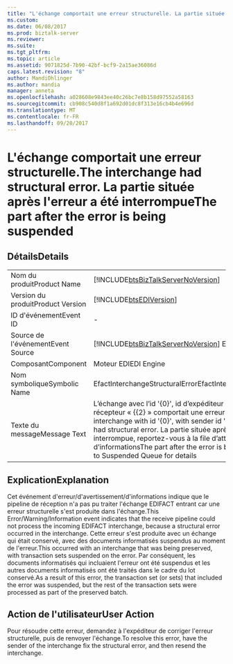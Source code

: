 ```yaml
---
title: "L'échange comportait une erreur structurelle. La partie située après l’erreur a été interrompue | Documents Microsoft"
ms.custom: 
ms.date: 06/08/2017
ms.prod: biztalk-server
ms.reviewer: 
ms.suite: 
ms.tgt_pltfrm: 
ms.topic: article
ms.assetid: 9071825d-7b90-42bf-bcf9-2a15ae36086d
caps.latest.revision: "8"
author: MandiOhlinger
ms.author: mandia
manager: anneta
ms.openlocfilehash: a028608e9843ee40c26bc7e8b158d97552a58163
ms.sourcegitcommit: cb908c540d8f1a692d01dc8f313e16cb4b4e696d
ms.translationtype: MT
ms.contentlocale: fr-FR
ms.lasthandoff: 09/20/2017
---
```

# <a name="the-interchange-had-structural-error-the-part-after-the-error-is-being-suspended"></a><span data-ttu-id="f173a-103">L'échange comportait une erreur structurelle.</span><span class="sxs-lookup"><span data-stu-id="f173a-103">The interchange had structural error.</span></span> <span data-ttu-id="f173a-104">La partie située après l'erreur a été interrompue</span><span class="sxs-lookup"><span data-stu-id="f173a-104">The part after the error is being suspended</span></span>
## <a name="details"></a><span data-ttu-id="f173a-105">Détails</span><span class="sxs-lookup"><span data-stu-id="f173a-105">Details</span></span>  
  
|||  
|-|-|  
|<span data-ttu-id="f173a-106">Nom du produit</span><span class="sxs-lookup"><span data-stu-id="f173a-106">Product Name</span></span>|[!INCLUDE[btsBizTalkServerNoVersion](../includes/btsbiztalkservernoversion-md.md)]|  
|<span data-ttu-id="f173a-107">Version du produit</span><span class="sxs-lookup"><span data-stu-id="f173a-107">Product Version</span></span>|[!INCLUDE[btsEDIVersion](../includes/btsediversion-md.md)]|  
|<span data-ttu-id="f173a-108">ID d'événement</span><span class="sxs-lookup"><span data-stu-id="f173a-108">Event ID</span></span>|-|  
|<span data-ttu-id="f173a-109">Source de l'événement</span><span class="sxs-lookup"><span data-stu-id="f173a-109">Event Source</span></span>|[!INCLUDE[btsBizTalkServerNoVersion](../includes/btsbiztalkservernoversion-md.md)]<span data-ttu-id="f173a-110"> EDI</span><span class="sxs-lookup"><span data-stu-id="f173a-110"> EDI</span></span>|  
|<span data-ttu-id="f173a-111">Composant</span><span class="sxs-lookup"><span data-stu-id="f173a-111">Component</span></span>|<span data-ttu-id="f173a-112">Moteur EDI</span><span class="sxs-lookup"><span data-stu-id="f173a-112">EDI Engine</span></span>|  
|<span data-ttu-id="f173a-113">Nom symbolique</span><span class="sxs-lookup"><span data-stu-id="f173a-113">Symbolic Name</span></span>|<span data-ttu-id="f173a-114">EfactInterchangeStructuralError</span><span class="sxs-lookup"><span data-stu-id="f173a-114">EfactInterchangeStructuralError</span></span>|  
|<span data-ttu-id="f173a-115">Texte du message</span><span class="sxs-lookup"><span data-stu-id="f173a-115">Message Text</span></span>|<span data-ttu-id="f173a-116">L’échange avec l’id '{0}', id d’expéditeur « {{1} », id de récepteur « {{2} » comportait une erreur structurelle.</span><span class="sxs-lookup"><span data-stu-id="f173a-116">The interchange with id '{0}', with sender id '{1}', receiver id '{2}' had structural error.</span></span> <span data-ttu-id="f173a-117">La partie située après que l’erreur a été interrompue, reportez-vous à la file d’attente pour plus d’informations</span><span class="sxs-lookup"><span data-stu-id="f173a-117">The part after the error is being suspended, refer to Suspended Queue for details</span></span>|  
  
## <a name="explanation"></a><span data-ttu-id="f173a-118">Explication</span><span class="sxs-lookup"><span data-stu-id="f173a-118">Explanation</span></span>  
 <span data-ttu-id="f173a-119">Cet événement d'erreur/d'avertissement/d'informations indique que le pipeline de réception n'a pas pu traiter l'échange EDIFACT entrant car une erreur structurelle s'est produite dans l'échange.</span><span class="sxs-lookup"><span data-stu-id="f173a-119">This Error/Warning/Information event indicates that the receive pipeline could not process the incoming EDIFACT interchange, because a structural error occurred in the interchange.</span></span> <span data-ttu-id="f173a-120">Cette erreur s'est produite avec un échange qui était conservé, avec des documents informatisés suspendus au moment de l'erreur.</span><span class="sxs-lookup"><span data-stu-id="f173a-120">This occurred with an interchange that was being preserved, with transaction sets suspended on the error.</span></span> <span data-ttu-id="f173a-121">Par conséquent, les documents informatisés qui incluaient l'erreur ont été suspendus et les autres documents informatisés ont été traités dans le cadre du lot conservé.</span><span class="sxs-lookup"><span data-stu-id="f173a-121">As a result of this error, the transaction set (or sets) that included the error was suspended, but the rest of the transaction sets were processed as part of the preserved batch.</span></span>  
  
## <a name="user-action"></a><span data-ttu-id="f173a-122">Action de l'utilisateur</span><span class="sxs-lookup"><span data-stu-id="f173a-122">User Action</span></span>  
 <span data-ttu-id="f173a-123">Pour résoudre cette erreur, demandez à l'expéditeur de corriger l'erreur structurelle, puis de renvoyer l'échange.</span><span class="sxs-lookup"><span data-stu-id="f173a-123">To resolve this error, have the sender of the interchange fix the structural error, and then resend the interchange.</span></span>